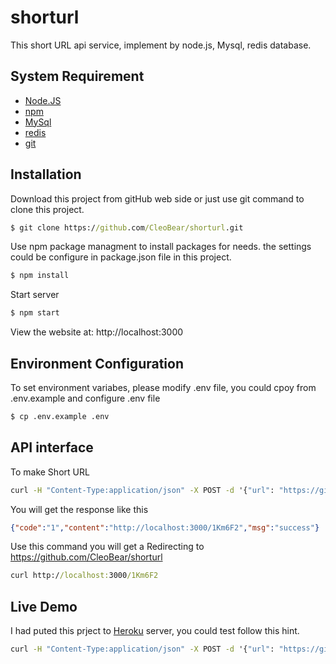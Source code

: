 # shorturl
This short URL api service, implement by node.js, Mysql, redis database.

## System Requirement

* [Node.JS](https://nodejs.org/en/)
* [npm](https://www.npmjs.com/)
* [MySql](https://www.mysql.com/)
* [redis](https://redis.io/)
* [git](https://git-scm.com/)
  
## Installation

Download this project from gitHub web side or just use git command to clone this project.
```cmd
$ git clone https://github.com/CleoBear/shorturl.git
```
Use npm package managment to install packages for needs.
the settings could be configure in package.json file in this project.

```cmd
$ npm install
```
Start server
```cmd
$ npm start
```
View the website at: http://localhost:3000

## Environment Configuration
To set environment variabes, please modify .env file, you could cpoy from .env.example and configure .env file

```cmd
$ cp .env.example .env 
```
## API interface

To make Short URL

```cmd
curl -H "Content-Type:application/json" -X POST -d '{"url": "https://github.com/CleoBear/shorturl"}' http://localhost:3000/generate
```
You will get the response like this
```json
{"code":"1","content":"http://localhost:3000/1Km6F2","msg":"success"}
```
Use this command you will get a Redirecting to https://github.com/CleoBear/shorturl

```cmd
curl http://localhost:3000/1Km6F2
```
## Live Demo

I had puted this prject to [Heroku](https://dashboard.heroku.com/) server, you could test follow this hint.

```cmd
curl -H "Content-Type:application/json" -X POST -d '{"url": "https://github.com/CleoBear/shorturl"}' https://short-url-cc.herokuapp.com/generate
```